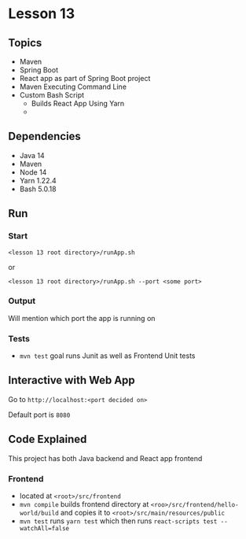 # Lesson 13

## Topics
- Maven
- Spring Boot
- React app as part of Spring Boot project
- Maven Executing Command Line
- Custom Bash Script 
    - Builds React App Using Yarn
    - 

## Dependencies
- Java 14
- Maven
- Node 14
- Yarn 1.22.4
- Bash 5.0.18

## Run

### Start

```
<lesson 13 root directory>/runApp.sh
```

or

```
<lesson 13 root directory>/runApp.sh --port <some port>
```

### Output
Will mention which port the app is running on 

### Tests
- `mvn test` goal runs Junit as well as Frontend Unit tests

## Interactive with Web App

Go to `http://localhost:<port decided on>`

Default port is `8080`

## Code Explained

This project has both Java backend and React app frontend

### Frontend
- located at `<root>/src/frontend`
- `mvn compile` builds frontend directory at `<roo>/src/frontend/hello-world/build` and copies it to `<root>/src/main/resources/public`
- `mvn test` runs `yarn test` which then runs `react-scripts test --watchAll=false`    
    
